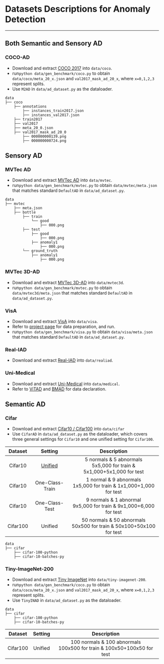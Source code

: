 # Datasets Descriptions for Anomaly Detection

---

## Both Semantic and Sensory AD
### COCO-AD
- Download and extract [COCO 2017](https://cocodataset.org/) into `data/coco`.
- run`python data/gen_benchmark/coco.py` to obtain `data/coco/meta_20_x.json` and `val2017_mask_ad_20_x`, where `x=0,1,2,3` represent splits.
- Use `M2AD` in `data/ad_dataset.py` as the dataloader.
```
data
├── coco
    ├── annotations
        ├── instances_train2017.json
        ├── instances_val2017.json
    ├── train2017
    ├── val2017
    ├── meta_20_0.json
    ├── val2017_mask_ad_20_0
        ├── 000000000139.png
        ├── 000000000724.png
```


## Sensory AD
### MVTec AD
- Download and extract [MVTec AD](https://www.mvtec.com/company/research/datasets/mvtec-ad) into `data/mvtec`.
- run`python data/gen_benchmark/mvtec.py` to obtain `data/mvtec/meta.json` that matches standard `DefaultAD` in `data/ad_dataset.py`.
```
data
├── mvtec
    ├── meta.json
    ├── bottle
        ├── train
            └── good
                ├── 000.png
        ├── test
            ├── good
                ├── 000.png
            ├── anomaly1
                ├── 000.png
        └── ground_truth
            ├── anomaly1
                ├── 000.png
```

### MVTec 3D-AD
- Download and extract [MVTec 3D-AD](https://www.mvtec.com/company/research/datasets/mvtec-3d-ad) into `data/mvtec3d`.
- run`python data/gen_benchmark/mvtec.py` to obtain `data/mvtec3d/meta.json` that matches standard `DefaultAD` in `data/ad_dataset.py`.

### VisA
- Download and extract [VisA](https://amazon-visual-anomaly.s3.us-west-2.amazonaws.com/VisA_20220922.tar) into `data/visa`.
- Refer to [project page](https://github.com/amazon-science/spot-diff#data-preparation) for data preparation, and run.
- run`python data/gen_benchmark/visa.py` to obtain `data/visa/meta.json` that matches standard `DefaultAD` in `data/ad_dataset.py`.

### Real-IAD
- Download and extract [Real-IAD](https://realiad4ad.github.io/Real-IAD/) into `data/realiad`.

### Uni-Medical
- Download and extract [Uni-Medical](https://drive.google.com/file/d/1Q33X6UMS_2rfdOlHq-Levf7Df7z3tUKp/view?usp=sharing) into `data/medical`.
- Refer to [ViTAD](https://zhangzjn.github.io/projects/ViTAD) and [BMAD](https://arxiv.org/abs/2306.11876) for data declaration.

## Semantic AD
### Cifar
- Download and extract [Cifar10 / Cifar100]() into `data/cifar`
- Use `CifarAD` in `data/ad_dataset.py` as the dataloader, which covers three general settings for `Cifar10` and one unified setting for `Cifar100`.

| Dataset  |                    Setting                     |                                Description                                | 
|:--------:|:----------------------------------------------:|:-------------------------------------------------------------------------:|
| Cifar10  |  [Unified](https://arxiv.org/abs/2206.03687)   | 5 normals & 5 abnormals <br> 5x5,000 for train & 5x1,000+5x1,000 for test |
| Cifar10  |                One-Class-Train                 |  1 normal & 9 abnormals <br> 1x5,000 for train & 1x1,000+1,000 for test   |
| Cifar10  |                 One-Class-Test                 |  9 normals & 1 abnormal <br> 9x5,000 for train & 9x1,000+6,000 for test   |
| Cifar100 |                    Unified                     | 50 normals & 50 abnormals <br> 50x500 for train & 50x100+50x100 for test  |

```
data
├── cifar
    ├── cifar-100-python
    ├── cifar-10-batches-py
```

### Tiny-ImageNet-200
- Download and extract [Tiny ImageNet](https://paperswithcode.com/dataset/tiny-imagenet) into `data/tiny-imagenet-200`.
- run`python data/gen_benchmark/coco.py` to obtain `data/coco/meta_20_x.json` and `val2017_mask_ad_20_x`, where `x=0,1,2,3` represent splits.
- Use `TinyINAD` in `data/ad_dataset.py` as the dataloader.
```
data
├── cifar
    ├── cifar-100-python
    ├── cifar-10-batches-py
```

| Dataset  | Setting |                                 Description                                 | 
|:--------:|:-------:|:---------------------------------------------------------------------------:|
| Cifar100 | Unified | 100 normals & 100 abnormals <br> 100x500 for train & 100x50+100x50 for test |



